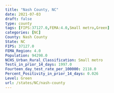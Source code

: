 ```yaml
---
title: "Nash County, NC"
date: 2021-07-03
draft: false
type: county
tags: [FIPS:37127.0,FEMA:4.0,Small metro,Green]
categories: [NC]
County: Nash County
State: NC
FIPS: 37127.0
FEMA_Region: 4.0
Population: 94298.0
NCHS_Urban_Rural_Classification: Small metro
Tests_in_prior_14_days: 1997.0
Fourteen_day_test_rate_per_100000: 2118.0
Percent_Positivity_in_prior_14_days: 0.026
Level: Green
url: /states/NC/nash-county
---
```



